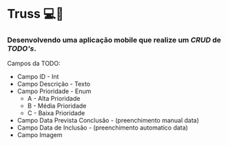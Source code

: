 # Truss 💻📲

### Desenvolvendo uma aplicação mobile que realize um _CRUD_ de _TODO's_.

Campos da TODO:

* Campo ID - Int
* Campo Descrição - Texto
* Campo Prioridade - Enum
  * A - Alta Prioridade
  * B - Média Prioridade
  * C - Baixa Prioridade
* Campo Data Prevista Conclusão - (preenchimento manual data)
* Campo Data de Inclusão - (preenchimento automatico data)
* Campo Imagem
